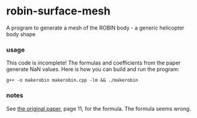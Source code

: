 # robin-surface-mesh
A program to generate a mesh of the ROBIN body - a generic helicopter body shape

### usage
This code is incomplete! The formulas and coefficients from the paper generate NaN values. Here is how you can build and run the program:

    g++ -o makerobin makerobin.cpp -lm && ./makerobin

### notes
See [the original paper](http://markjstock.org/transfer/20000057579.pdf), page 11, for the formula. The formula seems wrong.
